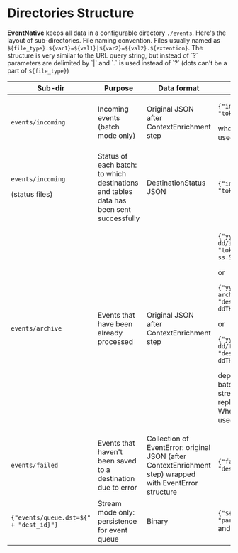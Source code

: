 # Directories Structure

**EventNative** keeps all data in a configurable directory `./events`. Here's the layout of sub-directories. File naming convention. Files usually named as `${file_type}.${var1}=${val1}|${var2}=${val2}.${extention}`. The structure is very similar to the URL query string, but instead of \`?\` parameters are delimited by \`\|\` and \`.\` is used instead of \`?\` \(dots can't be a part of `${file_type}`\)

<table>
    <thead>
    <tr>
        <th>Sub-dir</th>
        <th>Purpose</th>
        <th>Data format</th>
        <th>Filename pattern</th>
    </tr>
    </thead>
    <tbody>
    <tr>
        <td><code inline={true}>events/incoming</code>
        </td>
        <td>Incoming events (batch mode only)</td>
        <td>Original JSON after ContextEnrichment step</td>
        <td>
            <p><code inline={true}>{"incoming.tok=${" + "tok}.log"}</code>
            </p>
            <p>where <code inline={true}>{"${" + "tok}"}</code> is used API token id</p>
        </td>
    </tr>
    <tr>
        <td>
            <p><code inline={true}>events/incoming</code>
            </p>
            <p>(status files)</p>
        </td>
        <td>Status of each batch: to which destinations and tables data has been sent
            successfully</td>
        <td>DestinationStatus JSON</td>
        <td><code inline={true}>{"incoming.tok=${" + "tok}.log.status"}</code>
        </td>
    </tr>
    <tr>
        <td><code inline={true}>events/archive</code>
        </td>
        <td>Events that have been already processed</td>
        <td>Original JSON after ContextEnrichment step</td>
        <td>
            <p><code inline={true}>{"yyyy-mm-dd/incoming.tok=${" + "tok}-yyyy-mm-ddTHH-mm-ss.SSS.log.gz"} </code></p>
            <p>or</p>
            <p><code inline={true}>{"yyyy-mm-dd/streaming-archive.dst=${" + "destination_id}-yyyy-mm-ddTHH-mm-ss.SSS.log.gz"} </code></p>
            <p>or</p>
            <p><code inline={true}>{"yyyy-mm-dd/failed.dst=${" + "destination_id}-yyyy-mm-ddTHH-mm-ss.SSS.log.gz"} </code>
            </p>
            <p>depend on events from batch destination or stream destination or replaying
                failed events. Where {"${" + "tok}"} is used API token id</p>
        </td>
    </tr>
    <tr>
        <td><code inline={true}>events/failed</code>
        </td>
        <td>Events that haven&apos;t been saved to a destination due to error</td>
        <td
        >Collection of EventError: original JSON (after ContextEnrichment step)
            wrapped with EventError structure</td>
        <td><code inline={true}>{"failed.dst=${" + "destination_id}.log"}</code>
        </td>
    </tr>
    <tr>
        <td><code inline={true}>{"events/queue.dst=${" + "dest_id}"}</code>
        </td>
        <td>Stream mode only: persistence for event queue</td>
        <td>Binary</td>
        <td><code inline={true}>{"${" + "partition_number}.dque"}</code> and <code inline={true}>lock.lock</code>
        </td>
    </tr>
    </tbody>
</table>

